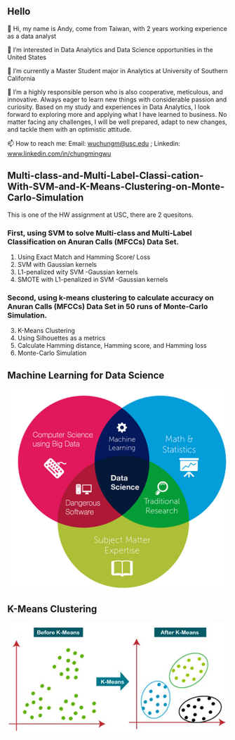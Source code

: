## Hello

👋 Hi, my name is Andy, come from Taiwan, with 2 years working experience as a data analyst

👀 I’m interested in Data Analytics and Data Science opportunities in the United States

🌱 I’m currently a Master Student major in Analytics at University of Southern California

💞️ I’m a highly responsible person who is also cooperative, meticulous, and innovative. Always eager to learn new things with considerable passion and curiosity. Based on my study and experiences in Data Analytics, I look forward to exploring more and applying what I have learned to business. No matter facing any challenges, I will be well prepared, adapt to new changes, and tackle them with an optimistic attitude.

📫 How to reach me: Email: wuchungm@usc.edu ; Linkedin: www.linkedin.com/in/chungmingwu


## Multi-class-and-Multi-Label-Classi-cation-With-SVM-and-K-Means-Clustering-on-Monte-Carlo-Simulation

This is one of the HW assignment at USC, there are 2 quesitons.


### First, using SVM to solve Multi-class and Multi-Label Classification on Anuran Calls (MFCCs) Data Set.

1. Using Exact Match and Hamming Score/ Loss 
2. SVM with Gaussian kernels
3. L1-penalized wity SVM -Gaussian kernels
4. SMOTE with L1-penalized in SVM -Gaussian kernels

### Second, using k-means clustering to calculate accuracy on Anuran Calls (MFCCs) Data Set in 50 runs of Monte-Carlo Simulation.  

3. K-Means Clustering
4. Using Silhouettes as a metrics
5. Calculate Hamming distance, Hamming score, and Hamming loss
6. Monte-Carlo Simulation

## Machine Learning for Data Science
![data_science](ds.jpg)

## K-Means Clustering
![data_science](K-Means.jpg)
